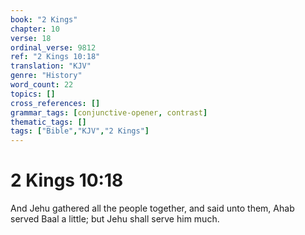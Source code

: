 ```yaml
---
book: "2 Kings"
chapter: 10
verse: 18
ordinal_verse: 9812
ref: "2 Kings 10:18"
translation: "KJV"
genre: "History"
word_count: 22
topics: []
cross_references: []
grammar_tags: [conjunctive-opener, contrast]
thematic_tags: []
tags: ["Bible","KJV","2 Kings"]
---
```


# 2 Kings 10:18

And Jehu gathered all the people together, and said unto them, Ahab served Baal a little; but Jehu shall serve him much.
